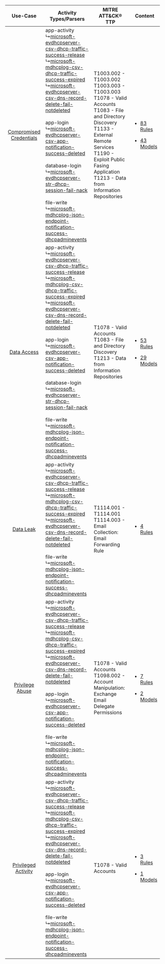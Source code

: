 |    Use-Case    | Activity Types/Parsers    | MITRE ATT&CK® TTP    | Content    |
|:----:| ---- | ---- | ---- |
| [Compromised Credentials](../../../UseCases/uc_compromised_credentials.md) |  app-activity<br> ↳[microsoft-evdhcpserver-csv-dhcp-traffic-success-release](Ps/pC_microsoftevdhcpservercsvdhcptrafficsuccessrelease.md)<br> ↳[microsoft-mdhcplog-csv-dhcp-traffic-success-expired](Ps/pC_microsoftmdhcplogcsvdhcptrafficsuccessexpired.md)<br> ↳[microsoft-evdhcpserver-csv-dns-record-delete-fail-notdeleted](Ps/pC_microsoftevdhcpservercsvdnsrecorddeletefailnotdeleted.md)<br><br> app-login<br> ↳[microsoft-evdhcpserver-csv-app-notification-success-deleted](Ps/pC_microsoftevdhcpservercsvappnotificationsuccessdeleted.md)<br><br> database-login<br> ↳[microsoft-evdhcpserver-str-dhcp-session-fail-nack](Ps/pC_microsoftevdhcpserverstrdhcpsessionfailnack.md)<br><br> file-write<br> ↳[microsoft-mdhcplog-json-endpoint-notification-success-dhcpadminevents](Ps/pC_microsoftmdhcplogjsonendpointnotificationsuccessdhcpadminevents.md)<br> | T1003.002 - T1003.002<br>T1003.003 - T1003.003<br>T1078 - Valid Accounts<br>T1083 - File and Directory Discovery<br>T1133 - External Remote Services<br>T1190 - Exploit Public Fasing Application<br>T1213 - Data from Information Repositories<br> | [<ul><li>83 Rules</li></ul><ul><li>43 Models</li></ul>](RM/r_m_microsoft_microsoft_dhcp_log_Compromised_Credentials.md) |
|    [Data Access](../../../UseCases/uc_data_access.md)    |  app-activity<br> ↳[microsoft-evdhcpserver-csv-dhcp-traffic-success-release](Ps/pC_microsoftevdhcpservercsvdhcptrafficsuccessrelease.md)<br> ↳[microsoft-mdhcplog-csv-dhcp-traffic-success-expired](Ps/pC_microsoftmdhcplogcsvdhcptrafficsuccessexpired.md)<br> ↳[microsoft-evdhcpserver-csv-dns-record-delete-fail-notdeleted](Ps/pC_microsoftevdhcpservercsvdnsrecorddeletefailnotdeleted.md)<br><br> app-login<br> ↳[microsoft-evdhcpserver-csv-app-notification-success-deleted](Ps/pC_microsoftevdhcpservercsvappnotificationsuccessdeleted.md)<br><br> database-login<br> ↳[microsoft-evdhcpserver-str-dhcp-session-fail-nack](Ps/pC_microsoftevdhcpserverstrdhcpsessionfailnack.md)<br><br> file-write<br> ↳[microsoft-mdhcplog-json-endpoint-notification-success-dhcpadminevents](Ps/pC_microsoftmdhcplogjsonendpointnotificationsuccessdhcpadminevents.md)<br> | T1078 - Valid Accounts<br>T1083 - File and Directory Discovery<br>T1213 - Data from Information Repositories<br>    | [<ul><li>53 Rules</li></ul><ul><li>29 Models</li></ul>](RM/r_m_microsoft_microsoft_dhcp_log_Data_Access.md)    |
|    [Data Leak](../../../UseCases/uc_data_leak.md)    |  app-activity<br> ↳[microsoft-evdhcpserver-csv-dhcp-traffic-success-release](Ps/pC_microsoftevdhcpservercsvdhcptrafficsuccessrelease.md)<br> ↳[microsoft-mdhcplog-csv-dhcp-traffic-success-expired](Ps/pC_microsoftmdhcplogcsvdhcptrafficsuccessexpired.md)<br> ↳[microsoft-evdhcpserver-csv-dns-record-delete-fail-notdeleted](Ps/pC_microsoftevdhcpservercsvdnsrecorddeletefailnotdeleted.md)<br><br> file-write<br> ↳[microsoft-mdhcplog-json-endpoint-notification-success-dhcpadminevents](Ps/pC_microsoftmdhcplogjsonendpointnotificationsuccessdhcpadminevents.md)<br>    | T1114.001 - T1114.001<br>T1114.003 - Email Collection: Email Forwarding Rule<br>    | [<ul><li>4 Rules</li></ul>](RM/r_m_microsoft_microsoft_dhcp_log_Data_Leak.md)    |
|         [Privilege Abuse](../../../UseCases/uc_privilege_abuse.md)         |  app-activity<br> ↳[microsoft-evdhcpserver-csv-dhcp-traffic-success-release](Ps/pC_microsoftevdhcpservercsvdhcptrafficsuccessrelease.md)<br> ↳[microsoft-mdhcplog-csv-dhcp-traffic-success-expired](Ps/pC_microsoftmdhcplogcsvdhcptrafficsuccessexpired.md)<br> ↳[microsoft-evdhcpserver-csv-dns-record-delete-fail-notdeleted](Ps/pC_microsoftevdhcpservercsvdnsrecorddeletefailnotdeleted.md)<br><br> app-login<br> ↳[microsoft-evdhcpserver-csv-app-notification-success-deleted](Ps/pC_microsoftevdhcpservercsvappnotificationsuccessdeleted.md)<br><br> file-write<br> ↳[microsoft-mdhcplog-json-endpoint-notification-success-dhcpadminevents](Ps/pC_microsoftmdhcplogjsonendpointnotificationsuccessdhcpadminevents.md)<br>    | T1078 - Valid Accounts<br>T1098.002 - Account Manipulation: Exchange Email Delegate Permissions<br>    | [<ul><li>7 Rules</li></ul><ul><li>2 Models</li></ul>](RM/r_m_microsoft_microsoft_dhcp_log_Privilege_Abuse.md)    |
|     [Privileged Activity](../../../UseCases/uc_privileged_activity.md)     |  app-activity<br> ↳[microsoft-evdhcpserver-csv-dhcp-traffic-success-release](Ps/pC_microsoftevdhcpservercsvdhcptrafficsuccessrelease.md)<br> ↳[microsoft-mdhcplog-csv-dhcp-traffic-success-expired](Ps/pC_microsoftmdhcplogcsvdhcptrafficsuccessexpired.md)<br> ↳[microsoft-evdhcpserver-csv-dns-record-delete-fail-notdeleted](Ps/pC_microsoftevdhcpservercsvdnsrecorddeletefailnotdeleted.md)<br><br> app-login<br> ↳[microsoft-evdhcpserver-csv-app-notification-success-deleted](Ps/pC_microsoftevdhcpservercsvappnotificationsuccessdeleted.md)<br><br> file-write<br> ↳[microsoft-mdhcplog-json-endpoint-notification-success-dhcpadminevents](Ps/pC_microsoftmdhcplogjsonendpointnotificationsuccessdhcpadminevents.md)<br>    | T1078 - Valid Accounts<br>    | [<ul><li>3 Rules</li></ul><ul><li>1 Models</li></ul>](RM/r_m_microsoft_microsoft_dhcp_log_Privileged_Activity.md)       |